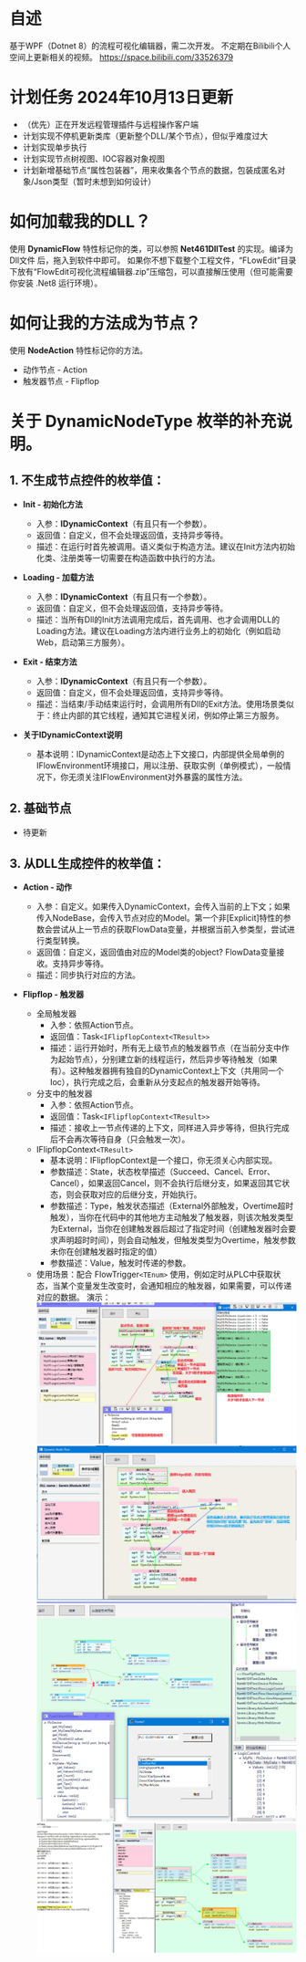 # 自述
基于WPF（Dotnet 8）的流程可视化编辑器，需二次开发。
不定期在Bilibili个人空间上更新相关的视频。
https://space.bilibili.com/33526379

# 计划任务 2024年10月13日更新
* （优先）正在开发远程管理插件与远程操作客户端
* 计划实现不停机更新类库（更新整个DLL/某个节点），但似乎难度过大
* 计划实现单步执行
* 计划实现节点树视图、IOC容器对象视图
* 计划新增基础节点“属性包装器”，用来收集各个节点的数据，包装成匿名对象/Json类型（暂时未想到如何设计）


# 如何加载我的DLL？
使用 **DynamicFlow** 特性标记你的类，可以参照 **Net461DllTest** 的实现。编译为 Dll文件 后，拖入到软件中即可。
如果你不想下载整个工程文件，“FLowEdit”目录下放有“FlowEdit可视化流程编辑器.zip”压缩包，可以直接解压使用（但可能需要你安装 .Net8 运行环境）。

# 如何让我的方法成为节点？
使用 **NodeAction** 特性标记你的方法。
* 动作节点 - Action
* 触发器节点 - Flipflop

# 关于 DynamicNodeType 枚举的补充说明。

## 1. 不生成节点控件的枚举值：
  * **Init - 初始化方法**
    * 入参：**IDynamicContext**（有且只有一个参数）。
    * 返回值：自定义，但不会处理返回值，支持异步等待。
    * 描述：在运行时首先被调用。语义类似于构造方法。建议在Init方法内初始化类、注册类等一切需要在构造函数中执行的方法。

  * **Loading - 加载方法**
    * 入参：**IDynamicContext**（有且只有一个参数）。
    * 返回值：自定义，但不会处理返回值，支持异步等待。
    * 描述：当所有Dll的Init方法调用完成后，首先调用、也才会调用DLL的Loading方法。建议在Loading方法内进行业务上的初始化（例如启动Web，启动第三方服务）。

  * **Exit - 结束方法**
    * 入参：**IDynamicContext**（有且只有一个参数）。
    * 返回值：自定义，但不会处理返回值，支持异步等待。
    * 描述：当结束/手动结束运行时，会调用所有Dll的Exit方法。使用场景类似于：终止内部的其它线程，通知其它进程关闭，例如停止第三方服务。
  * **关于IDynamicContext说明**
    * 基本说明：IDynamicContext是动态上下文接口，内部提供全局单例的IFlowEnvironment环境接口，用以注册、获取实例（单例模式），一般情况下，你无须关注IFlowEnvironment对外暴露的属性方法。

## 2. 基础节点
 * 待更新

## 3. 从DLL生成控件的枚举值：
  * **Action - 动作**
    * 入参：自定义。如果传入DynamicContext，会传入当前的上下文；如果传入NodeBase，会传入节点对应的Model。第一个非[Explicit]特性的参数会尝试从上一节点的获取FlowData变量，并根据当前入参类型，尝试进行类型转换。
    * 返回值：自定义，返回值由对应的Model类的object? FlowData变量接收。支持异步等待。
    * 描述：同步执行对应的方法。
    
  * **Flipflop - 触发器**
    * 全局触发器
      * 入参：依照Action节点。
      * 返回值：Task`<IFlipflopContext<TResult>>`
      * 描述：运行开始时，所有无上级节点的触发器节点（在当前分支中作为起始节点），分别建立新的线程运行，然后异步等待触发（如果有）。这种触发器拥有独自的DynamicContext上下文（共用同一个Ioc），执行完成之后，会重新从分支起点的触发器开始等待。
    * 分支中的触发器
        * 入参：依照Action节点。
        * 返回值：Task`<IFlipflopContext<TResult>>`
        * 描述：接收上一节点传递的上下文，同样进入异步等待，但执行完成后不会再次等待自身（只会触发一次）。
    * IFlipflopContext`<TResult>`
      * 基本说明：IFlipflopContext是一个接口，你无须关心内部实现。
      * 参数描述：State，状态枚举描述（Succeed、Cancel、Error、Cancel），如果返回Cancel，则不会执行后继分支，如果返回其它状态，则会获取对应的后继分支，开始执行。
      * 参数描述：Type，触发状态描述（External外部触发，Overtime超时触发），当你在代码中的其他地方主动触发了触发器，则该次触发类型为External，当你在创建触发器后超过了指定时间（创建触发器时会要求声明超时时间），则会自动触发，但触发类型为Overtime，触发参数未你在创建触发器时指定的值）
      * 参数描述：Value，触发时传递的参数。
    * 使用场景：配合 FlowTrigger`<TEnum>` 使用，例如定时从PLC中获取状态，当某个变量发生改变时，会通知相应的触发器，如果需要，可以传递对应的数据。
演示：
![image](https://github.com/fhhyyp/serein-flow/blob/cc5f8255135b96c6bb3669bc4aa8d8167a71c262/Image/%E6%BC%94%E7%A4%BA%20-%201.png)
![image](https://github.com/fhhyyp/serein-flow/blob/cc5f8255135b96c6bb3669bc4aa8d8167a71c262/Image/%E6%BC%94%E7%A4%BA%20-%202.png)
![image](https://github.com/fhhyyp/serein-flow/blob/8f17b786f3585cabfeef60d9ab871d43b69e5461/Image/%E6%BC%94%E7%A4%BA%20-%203.png)
![image](https://github.com/fhhyyp/serein-flow/blob/8f17b786f3585cabfeef60d9ab871d43b69e5461/Image/%E6%BC%94%E7%A4%BA%20-%204.png)